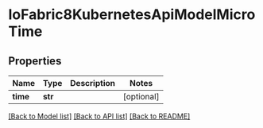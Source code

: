 # IoFabric8KubernetesApiModelMicroTime

## Properties
Name | Type | Description | Notes
------------ | ------------- | ------------- | -------------
**time** | **str** |  | [optional] 

[[Back to Model list]](../README.md#documentation-for-models) [[Back to API list]](../README.md#documentation-for-api-endpoints) [[Back to README]](../README.md)


